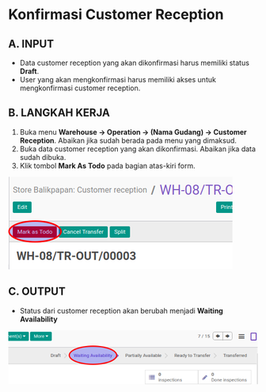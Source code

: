 # Konfirmasi Customer Reception

## A. INPUT

* Data customer reception yang akan dikonfirmasi harus memiliki status **Draft**.
* User yang akan mengkonfirmasi harus memiliki akses untuk mengkonfirmasi customer reception.

## B. LANGKAH KERJA

1. Buka menu **Warehouse -> Operation -> (Nama Gudang) -> Customer Reception**. Abaikan jika sudah berada
pada menu yang dimaksud.
2. Buka data customer reception yang akan dikonfirmasi. Abaikan jika data sudah dibuka.
3. Klik tombol **Mark As Todo** pada bagian atas-kiri form.

![](../../img/customer-reception/tombol-mark-as-todo.png)

## C. OUTPUT

* Status dari customer reception akan berubah menjadi **Waiting Availability**

![](../../img/customer-reception/status-waiting.png)
